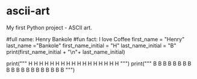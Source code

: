 # ascii-art
My first Python project - ASCII art.

#full name: Henry Bankole
#fun fact: I love Coffee
first_name = "Henry"
last_name ="Bankole"
first_name_initial = "H"
last_name_initial = "B"
print(first_name_initial + "\n"+ last_name_initial)

print("""
H       H
H       H
H       H
H H H H H
H       H
H       H
H       H
""")
print("""
B B B B
B       B
B       B
B B B B
B       B
B       B
B B B B 
""")
